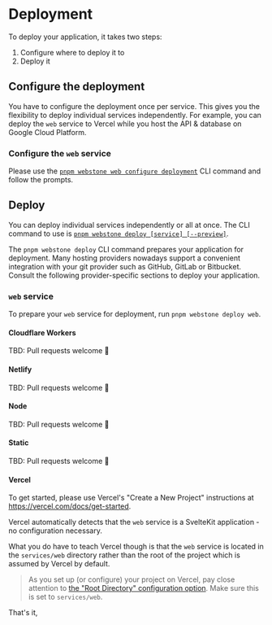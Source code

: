 # Deployment

To deploy your application, it takes two steps:

1. Configure where to deploy it to
2. Deploy it

## Configure the deployment

You have to configure the deployment once per service. This gives you the flexibility to deploy individual services independently. For example, you can deploy the `web` service to Vercel while you host the API & database on Google Cloud Platform.

### Configure the `web` service

Please use the [`pnpm webstone web configure deployment`](../../packages/cli/docs#webstone-web-configure-deployment) CLI command and follow the prompts.

## Deploy

You can deploy individual services independently or all at once. The CLI command to use is [`pnpm webstone deploy [service] [--preview]`](../../packages/cli/docs#https://github.com/WebstoneHQ/webstone/tree/main/packages/cli/docs#webstone-deploy).

The `pnpm webstone deploy` CLI command prepares your application for deployment. Many hosting providers nowadays support a convenient integration with your git provider such as GitHub, GitLab or Bitbucket. Consult the following provider-specific sections to deploy your application.

### `web` service

To prepare your `web` service for deployment, run `pnpm webstone deploy web`.

#### Cloudflare Workers

TBD: Pull requests welcome 🙏

#### Netlify

TBD: Pull requests welcome 🙏

#### Node

TBD: Pull requests welcome 🙏

#### Static

TBD: Pull requests welcome 🙏

#### Vercel

To get started, please use Vercel's "Create a New Project" instructions at https://vercel.com/docs/get-started.

Vercel automatically detects that the `web` service is a SvelteKit application - no configuration necessary.

What you do have to teach Vercel though is that the `web` service is located in the `services/web` directory rather than the root of the project which is assumed by Vercel by default.

> As you set up (or configure) your project on Vercel, pay close attention to [the "Root Directory" configuration option](https://vercel.com/docs/concepts/deployments/build-step#root-directory). Make sure this is set to `services/web`.

That's it,
